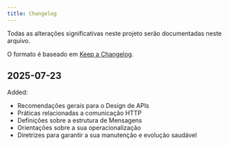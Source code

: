 ```yaml
---
title: Changelog
---
```


Todas as alterações significativas neste projeto serão documentadas neste arquivo.

O formato é baseado em [Keep a Changelog](https://keepachangelog.com/en/1.1.0/).

## 2025-07-23

Added:

  - Recomendações gerais para o Design de APIs
  - Práticas relacionadas a comunicação HTTP
  - Definições sobre a estrutura de Mensagens
  - Orientações sobre a sua operacionalização
  - Diretrizes para garantir a sua manutenção e evolução saudável